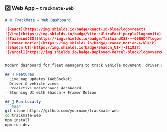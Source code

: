 
### 2️⃣ Web App – `trackmate-web`

```md
# 🌐 TrackMate – Web Dashboard

![React](https://img.shields.io/badge/React-18-blue?logo=react)
![Vite](https://img.shields.io/badge/Vite-⚡️UltraFast-purple?logo=vite)
![TailwindCSS](https://img.shields.io/badge/TailwindCSS-✂️-06B6D4?logo=tailwindcss&logoColor=white)
![Framer Motion](https://img.shields.io/badge/Framer_Motion-🌀-black)
![Shadcn UI](https://img.shields.io/badge/Shadcn_UI-🎩-111827)
![Vercel](https://img.shields.io/badge/Deployed-Vercel-black?logo=vercel)


Modern dashboard for fleet managers to track vehicle movement, driver schedules, and more in real-time.

## 🎯 Features
- Live map updates (WebSocket)
- Driver & vehicle views
- Predictive maintenance dashboard
- Stunning UI with Shadcn + Framer Motion

## 🚀 Run Locally
```bash
git clone https://github.com/yourname/trackmate-web
cd trackmate-web
npm install
npm run dev
